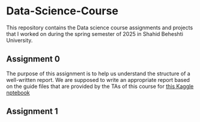 # Data-Science-Course
This repository contains the Data science course assignments and projects that I worked on during the spring semester of 2025 in Shahid Beheshti University.
## Assignment 0
The purpose of this assignment is to help us understand the structure of a well-written report.
We are supposed to write an appropriate report based on the guide files that are provided by the TAs of this course for [this Kaggle nptebook](https://www.kaggle.com/code/gusthema/house-prices-prediction-using-tfdf?authuser=0#House-Prices-Prediction-using-TensorFlow-Decision-Forests)
## Assignment 1
